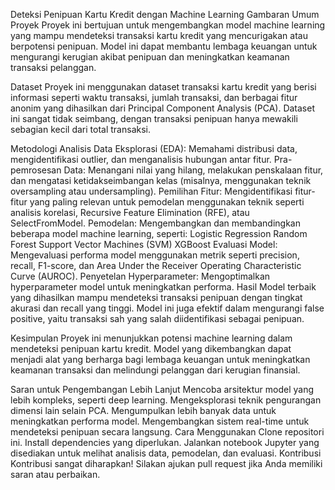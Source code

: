 Deteksi Penipuan Kartu Kredit dengan Machine Learning
Gambaran Umum Proyek
Proyek ini bertujuan untuk mengembangkan model machine learning yang mampu mendeteksi transaksi kartu kredit yang mencurigakan atau berpotensi penipuan. Model ini dapat membantu lembaga keuangan untuk mengurangi kerugian akibat penipuan dan meningkatkan keamanan transaksi pelanggan.

Dataset
Proyek ini menggunakan dataset transaksi kartu kredit yang berisi informasi seperti waktu transaksi, jumlah transaksi, dan berbagai fitur anonim yang dihasilkan dari Principal Component Analysis (PCA). Dataset ini sangat tidak seimbang, dengan transaksi penipuan hanya mewakili sebagian kecil dari total transaksi.

Metodologi
Analisis Data Eksplorasi (EDA): Memahami distribusi data, mengidentifikasi outlier, dan menganalisis hubungan antar fitur.
Pra-pemrosesan Data: Menangani nilai yang hilang, melakukan penskalaan fitur, dan mengatasi ketidakseimbangan kelas (misalnya, menggunakan teknik oversampling atau undersampling).
Pemilihan Fitur: Mengidentifikasi fitur-fitur yang paling relevan untuk pemodelan menggunakan teknik seperti analisis korelasi, Recursive Feature Elimination (RFE), atau SelectFromModel.
Pemodelan: Mengembangkan dan membandingkan beberapa model machine learning, seperti:
Logistic Regression
Random Forest
Support Vector Machines (SVM)
XGBoost
Evaluasi Model: Mengevaluasi performa model menggunakan metrik seperti precision, recall, F1-score, dan Area Under the Receiver Operating Characteristic Curve (AUROC).
Penyetelan Hyperparameter: Mengoptimalkan hyperparameter model untuk meningkatkan performa.
Hasil
Model terbaik yang dihasilkan mampu mendeteksi transaksi penipuan dengan tingkat akurasi dan recall yang tinggi. Model ini juga efektif dalam mengurangi false positive, yaitu transaksi sah yang salah diidentifikasi sebagai penipuan.

Kesimpulan
Proyek ini menunjukkan potensi machine learning dalam mendeteksi penipuan kartu kredit. Model yang dikembangkan dapat menjadi alat yang berharga bagi lembaga keuangan untuk meningkatkan keamanan transaksi dan melindungi pelanggan dari kerugian finansial.

Saran untuk Pengembangan Lebih Lanjut
Mencoba arsitektur model yang lebih kompleks, seperti deep learning.
Mengeksplorasi teknik pengurangan dimensi lain selain PCA.
Mengumpulkan lebih banyak data untuk meningkatkan performa model.
Mengembangkan sistem real-time untuk mendeteksi penipuan secara langsung.
Cara Menggunakan
Clone repositori ini.
Install dependencies yang diperlukan.
Jalankan notebook Jupyter yang disediakan untuk melihat analisis data, pemodelan, dan evaluasi.
Kontribusi
Kontribusi sangat diharapkan! Silakan ajukan pull request jika Anda memiliki saran atau perbaikan.